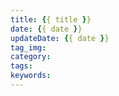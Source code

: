 ```yaml
---
title: {{ title }}
date: {{ date }}
updateDate: {{ date }}
tag_img:
category:
tags:
keywords:
---
```

